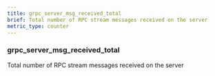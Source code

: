 ```yaml
---
title: grpc_server_msg_received_total
brief: Total number of RPC stream messages received on the server
metric_type: counter
---
```

### grpc_server_msg_received_total

Total number of RPC stream messages received on the server